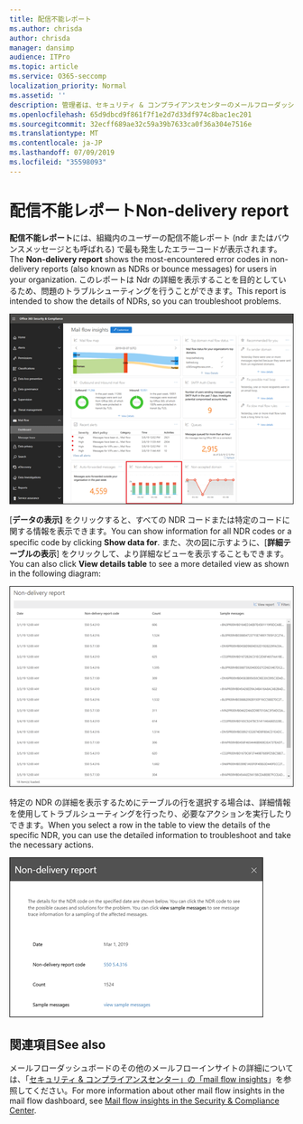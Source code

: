 ```yaml
---
title: 配信不能レポート
ms.author: chrisda
author: chrisda
manager: dansimp
audience: ITPro
ms.topic: article
ms.service: O365-seccomp
localization_priority: Normal
ms.assetid: ''
description: 管理者は、セキュリティ & コンプライアンスセンターのメールフローダッシュボードの配信不能レポートについて学習できます。
ms.openlocfilehash: 65d9dbcd9f861f7f1e2d7d33df974c8bac1ec201
ms.sourcegitcommit: 32ecff689ae32c59a39b7633ca0f36a304e7516e
ms.translationtype: MT
ms.contentlocale: ja-JP
ms.lasthandoff: 07/09/2019
ms.locfileid: "35598093"
---
```

# <a name="non-delivery-report"></a><span data-ttu-id="7857b-103">配信不能レポート</span><span class="sxs-lookup"><span data-stu-id="7857b-103">Non-delivery report</span></span>

<span data-ttu-id="7857b-104">**配信不能レポート**には、組織内のユーザーの配信不能レポート (ndr またはバウンスメッセージとも呼ばれる) で最も発生したエラーコードが表示されます。</span><span class="sxs-lookup"><span data-stu-id="7857b-104">The **Non-delivery report** shows the most-encountered error codes in non-delivery reports (also known as NDRs or bounce messages) for users in your organization.</span></span> <span data-ttu-id="7857b-105">このレポートは Ndr の詳細を表示することを目的としているため、問題のトラブルシューティングを行うことができます。</span><span class="sxs-lookup"><span data-stu-id="7857b-105">This report is intended to show the details of NDRs, so you can troubleshoot problems.</span></span>

![セキュリティ & コンプライアンスセンターのメールフローダッシュボードの配信不能レポート](media/non-delivery-report-selected.png)

<span data-ttu-id="7857b-107">[**データの表示]** をクリックすると、すべての NDR コードまたは特定のコードに関する情報を表示できます。</span><span class="sxs-lookup"><span data-stu-id="7857b-107">You can show information for all NDR codes or a specific code by clicking **Show data for**.</span></span> <span data-ttu-id="7857b-108">また、次の図に示すように、[**詳細テーブルの表示**] をクリックして、より詳細なビューを表示することもできます。</span><span class="sxs-lookup"><span data-stu-id="7857b-108">You can also click **View details table** to see a more detailed view as shown in the following diagram:</span></span>

![配信不能レポートの詳細表を表示する](media/non-delivery-report-view-details-table.png)

<span data-ttu-id="7857b-110">特定の NDR の詳細を表示するためにテーブルの行を選択する場合は、詳細情報を使用してトラブルシューティングを行ったり、必要なアクションを実行したりできます。</span><span class="sxs-lookup"><span data-stu-id="7857b-110">When you select a row in the table to view the details of the specific NDR, you can use the detailed information to troubleshoot and take the necessary actions.</span></span>

![配信不能レポートの詳細表で行を選択する](media/non-delivery-report-details-table-select-row.png)

## <a name="see-also"></a><span data-ttu-id="7857b-112">関連項目</span><span class="sxs-lookup"><span data-stu-id="7857b-112">See also</span></span>

<span data-ttu-id="7857b-113">メールフローダッシュボードのその他のメールフローインサイトの詳細については、「[セキュリティ & コンプライアンスセンター」の「mail flow insights](mail-flow-insights-v2.md)」を参照してください。</span><span class="sxs-lookup"><span data-stu-id="7857b-113">For more information about other mail flow insights in the mail flow dashboard, see [Mail flow insights in the Security & Compliance Center](mail-flow-insights-v2.md).</span></span>
